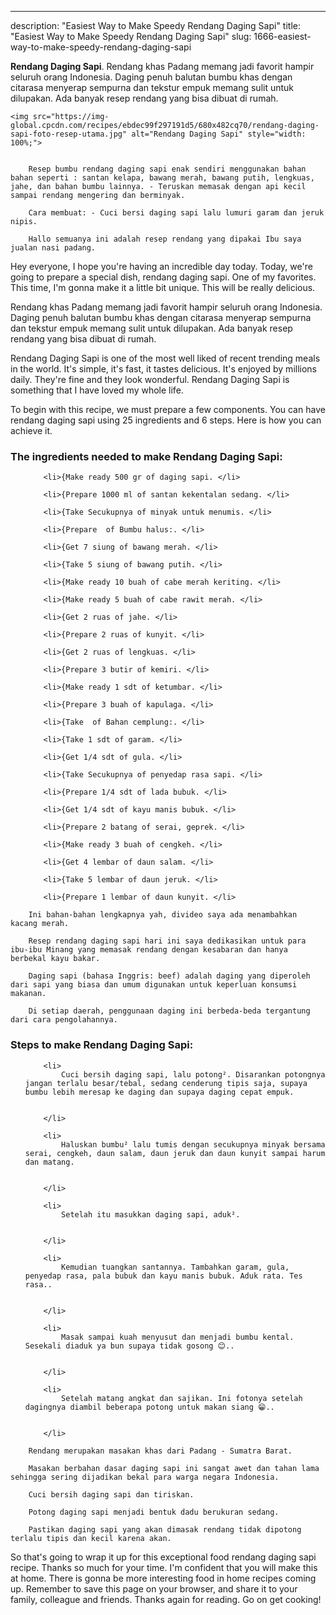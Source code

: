 ---
description: "Easiest Way to Make Speedy Rendang Daging Sapi"
title: "Easiest Way to Make Speedy Rendang Daging Sapi"
slug: 1666-easiest-way-to-make-speedy-rendang-daging-sapi

<p>
	<strong>Rendang Daging Sapi</strong>. 
	Rendang khas Padang memang jadi favorit hampir seluruh orang Indonesia. Daging penuh balutan bumbu khas dengan citarasa menyerap sempurna dan tekstur empuk memang sulit untuk dilupakan. Ada banyak resep rendang yang bisa dibuat di rumah.
</p>
<p>
	
	<img src="https://img-global.cpcdn.com/recipes/ebdec99f297191d5/680x482cq70/rendang-daging-sapi-foto-resep-utama.jpg" alt="Rendang Daging Sapi" style="width: 100%;">
	
	
		Resep bumbu rendang daging sapi enak sendiri menggunakan bahan bahan seperti : santan kelapa, bawang merah, bawang putih, lengkuas, jahe, dan bahan bumbu lainnya. - Teruskan memasak dengan api kecil sampai rendang mengering dan berminyak.
	
		Cara membuat: - Cuci bersi daging sapi lalu lumuri garam dan jeruk nipis.
	
		Hallo semuanya ini adalah resep rendang yang dipakai Ibu saya jualan nasi padang.
	
</p>
<p>
	Hey everyone, I hope you're having an incredible day today. Today, we're going to prepare a special dish, rendang daging sapi. One of my favorites. This time, I'm gonna make it a little bit unique. This will be really delicious.
</p>
	
<p>
	Rendang khas Padang memang jadi favorit hampir seluruh orang Indonesia. Daging penuh balutan bumbu khas dengan citarasa menyerap sempurna dan tekstur empuk memang sulit untuk dilupakan. Ada banyak resep rendang yang bisa dibuat di rumah.
</p>
<p>
	Rendang Daging Sapi is one of the most well liked of recent trending meals in the world. It's simple, it's fast, it tastes delicious. It's enjoyed by millions daily. They're fine and they look wonderful. Rendang Daging Sapi is something that I have loved my whole life.
</p>

<p>
To begin with this recipe, we must prepare a few components. You can have rendang daging sapi using 25 ingredients and 6 steps. Here is how you can achieve it.
</p>

<h3>The ingredients needed to make Rendang Daging Sapi:</h3>

<ol>
	
		<li>{Make ready 500 gr of daging sapi. </li>
	
		<li>{Prepare 1000 ml of santan kekentalan sedang. </li>
	
		<li>{Take Secukupnya of minyak untuk menumis. </li>
	
		<li>{Prepare  of Bumbu halus:. </li>
	
		<li>{Get 7 siung of bawang merah. </li>
	
		<li>{Take 5 siung of bawang putih. </li>
	
		<li>{Make ready 10 buah of cabe merah keriting. </li>
	
		<li>{Make ready 5 buah of cabe rawit merah. </li>
	
		<li>{Get 2 ruas of jahe. </li>
	
		<li>{Prepare 2 ruas of kunyit. </li>
	
		<li>{Get 2 ruas of lengkuas. </li>
	
		<li>{Prepare 3 butir of kemiri. </li>
	
		<li>{Make ready 1 sdt of ketumbar. </li>
	
		<li>{Prepare 3 buah of kapulaga. </li>
	
		<li>{Take  of Bahan cemplung:. </li>
	
		<li>{Take 1 sdt of garam. </li>
	
		<li>{Get 1/4 sdt of gula. </li>
	
		<li>{Take Secukupnya of penyedap rasa sapi. </li>
	
		<li>{Prepare 1/4 sdt of lada bubuk. </li>
	
		<li>{Get 1/4 sdt of kayu manis bubuk. </li>
	
		<li>{Prepare 2 batang of serai, geprek. </li>
	
		<li>{Make ready 3 buah of cengkeh. </li>
	
		<li>{Get 4 lembar of daun salam. </li>
	
		<li>{Take 5 lembar of daun jeruk. </li>
	
		<li>{Prepare 1 lembar of daun kunyit. </li>
	
</ol>
<p>
	
		Ini bahan-bahan lengkapnya yah, divideo saya ada menambahkan kacang merah.
	
		Resep rendang daging sapi hari ini saya dedikasikan untuk para ibu-ibu Minang yang memasak rendang dengan kesabaran dan hanya berbekal kayu bakar.
	
		Daging sapi (bahasa Inggris: beef) adalah daging yang diperoleh dari sapi yang biasa dan umum digunakan untuk keperluan konsumsi makanan.
	
		Di setiap daerah, penggunaan daging ini berbeda-beda tergantung dari cara pengolahannya.
	
</p>

<h3>Steps to make Rendang Daging Sapi:</h3>

<ol>
	
		<li>
			Cuci bersih daging sapi, lalu potong². Disarankan potongnya jangan terlalu besar/tebal, sedang cenderung tipis saja, supaya bumbu lebih meresap ke daging dan supaya daging cepat empuk.
			
			
		</li>
	
		<li>
			Haluskan bumbu² lalu tumis dengan secukupnya minyak bersama serai, cengkeh, daun salam, daun jeruk dan daun kunyit sampai harum dan matang.
			
			
		</li>
	
		<li>
			Setelah itu masukkan daging sapi, aduk².
			
			
		</li>
	
		<li>
			Kemudian tuangkan santannya. Tambahkan garam, gula, penyedap rasa, pala bubuk dan kayu manis bubuk. Aduk rata. Tes rasa..
			
			
		</li>
	
		<li>
			Masak sampai kuah menyusut dan menjadi bumbu kental. Sesekali diaduk ya bun supaya tidak gosong 😊..
			
			
		</li>
	
		<li>
			Setelah matang angkat dan sajikan. Ini fotonya setelah dagingnya diambil beberapa potong untuk makan siang 😁..
			
			
		</li>
	
</ol>

<p>
	
		Rendang merupakan masakan khas dari Padang - Sumatra Barat.
	
		Masakan berbahan dasar daging sapi ini sangat awet dan tahan lama sehingga sering dijadikan bekal para warga negara Indonesia.
	
		Cuci bersih daging sapi dan tiriskan.
	
		Potong daging sapi menjadi bentuk dadu berukuran sedang.
	
		Pastikan daging sapi yang akan dimasak rendang tidak dipotong terlalu tipis dan kecil karena akan.
	
</p>

<p>
	So that's going to wrap it up for this exceptional food rendang daging sapi recipe. Thanks so much for your time. I'm confident that you will make this at home. There is gonna be more interesting food in home recipes coming up. Remember to save this page on your browser, and share it to your family, colleague and friends. Thanks again for reading. Go on get cooking!
</p>
